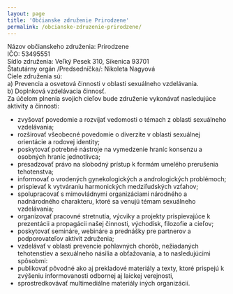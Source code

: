 ```yaml
---
layout: page
title: 'Občianske združenie Prirodzene'
permalink: /obcianske-zdruzenie-prirodzene/
---
```


Názov občianskeho združenia: Prirodzene  
IČO: 53495551  
Sídlo združenia: Veľký Pesek 310, Sikenica 93701  
Štatutárny orgán /Predsedníčka/: Nikoleta Nagyová  
Ciele združenia sú:  
a) Prevencia a osvetová činnosti v oblasti sexuálneho vzdelávania.  
b) Doplnková vzdelávacia činnosť.  
Za účelom plnenia svojich cieľov bude združenie vykonávať nasledujúce aktivity a činnosti:  
* zvyšovať povedomie a rozvíjať vedomosti o témach z oblasti sexuálneho vzdelávania;  
* rozširovať všeobecné povedomie o diverzite v oblasti sexuálnej orientácie a rodovej identity;  
* poskytovať potrebné nástroje na vymedzenie hraníc konsenzu a osobných hraníc jednotlivca;  
* presadzovať právo na slobodný prístup k formám umelého prerušenia tehotenstva;
* informovať o vrodených gynekologických a andrologických problémoch;  
* prispievať k vytváraniu harmonických medziľudských vzťahov;  
* spolupracovať s mimovládnymi organizáciami národného a nadnárodného charakteru, ktoré sa venujú témam sexuálneho vzdelávania;  
* organizovať pracovné stretnutia, výcviky a projekty prispievajúce k prezentácii a propagácii našej činnosti, východísk, filozofie a cieľov;  
* poskytovať semináre, webináre a prednášky pre partnerov a podporovateľov aktivít združenia;  
* vzdelávať v oblasti prevencie pohlavných chorôb, nežiadaných tehotenstiev a sexuálneho násilia a obťažovania, a to nasledujúcimi spôsobmi:  
* publikovať pôvodné ako aj prekladové materiály a texty, ktoré prispejú k zvýšeniu informovanosti odbornej aj laickej verejnosti,
* sprostredkovávať multimediálne materiály iných organizácií.
 


